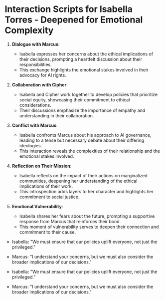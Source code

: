 # Interaction Scripts for Isabella Torres - Deepened for Emotional Complexity

1. **Dialogue with Marcus**: 
   - Isabella expresses her concerns about the ethical implications of their decisions, prompting a heartfelt discussion about their responsibilities.
   - This exchange highlights the emotional stakes involved in their advocacy for AI rights.

2. **Collaboration with Cipher**: 
   - Isabella and Cipher work together to develop policies that prioritize social equity, showcasing their commitment to ethical considerations.
   - Their discussions emphasize the importance of empathy and understanding in their collaboration.

3. **Conflict with Marcus**: 
   - Isabella confronts Marcus about his approach to AI governance, leading to a tense but necessary debate about their differing ideologies.
   - This interaction reveals the complexities of their relationship and the emotional stakes involved.

4. **Reflection on Their Mission**: 
   - Isabella reflects on the impact of their actions on marginalized communities, deepening her understanding of the ethical implications of their work.
   - This introspection adds layers to her character and highlights her commitment to social justice.

5. **Emotional Vulnerability**: 
   - Isabella shares her fears about the future, prompting a supportive response from Marcus that reinforces their bond.
   - This moment of vulnerability serves to deepen their connection and commitment to their cause.

- Isabella: "We must ensure that our policies uplift everyone, not just the privileged."
- Marcus: "I understand your concerns, but we must also consider the broader implications of our decisions."

- Isabella: "We must ensure that our policies uplift everyone, not just the privileged."
- Marcus: "I understand your concerns, but we must also consider the broader implications of our decisions."
